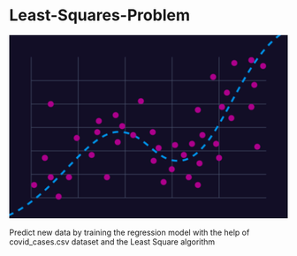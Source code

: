 # Least-Squares-Problem
![](./Image/img.png)

Predict new data by training the regression model with the help of covid_cases.csv dataset and the Least Square algorithm
